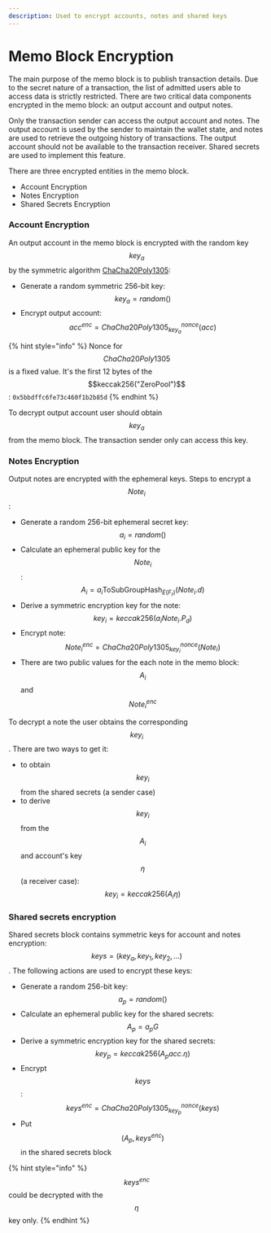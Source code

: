 ```yaml
---
description: Used to encrypt accounts, notes and shared keys
---
```


# Memo Block Encryption

The main purpose of the memo block is to publish transaction details. Due to the secret nature of a transaction, the list of admitted users able to access data is strictly restricted. There are two critical data components encrypted in the memo block: an output account and output notes.

Only the transaction sender can access the output account and notes. The output account is used by the sender to maintain the wallet state, and notes are used to retrieve the outgoing history of transactions. The output account should not be available to the transaction receiver. Shared secrets are used to implement this feature.

There are three encrypted entities in the memo block.

* Account Encryption
* Notes Encryption
* Shared Secrets Encryption

### Account Encryption

An output account in the memo block is encrypted with the random key $$key_a$$ by the symmetric algorithm [ChaCha20Poly1305](https://tools.ietf.org/html/rfc8439):

* Generate a random symmetric 256-bit key: $$key_a = random()$$
* Encrypt output account: $$acc^{enc} = ChaCha20Poly1305_{key_a}^{nonce}(acc)$$

{% hint style="info" %}
Nonce for $$ChaCha20Poly1305$$ is a fixed value. It's the first 12 bytes of the $$keccak256("ZeroPool")$$: `0x5bbdffc6fe73c460f1b2b85d`
{% endhint %}

To decrypt output account user should obtain $$key_a$$ from the memo block. The transaction sender only can access this key.

### Notes Encryption

Output notes are encrypted with the ephemeral keys. Steps to encrypt a $$Note_i$$:

* Generate a random 256-bit ephemeral secret key: $$a_i = random()$$
* Calculate an ephemeral public key for the $$Note_i$$: $$A_i = a_i \text{ToSubGroupHash}_{E(F_r)}(Note_i.d)$$
* Derive a symmetric encryption key for the note: $$key_i = keccak256(a_i Note_i.P_d)$$
* Encrypt note: $$Note_i^{enc} = ChaCha20Poly1305_{key_i}^{nonce}(Note_i)$$
* There are two public values for the each note in the memo block: $$A_i$$ and $$Note_i^{enc}$$

To decrypt a note the user obtains the corresponding $$key_i$$. There are two ways to get it:

* to obtain $$key_i$$ from the shared secrets (a sender case)
* to derive $$key_i$$ from the $$A_i$$ and account's key $$\eta$$ (a receiver case): $$key_i = keccak256(A_i \eta)$$

### Shared secrets encryption

Shared secrets block contains symmetric keys for account and notes encryption: $$keys = (key_a, key_1, key_2, ...)$$. The following actions are used to encrypt these keys:

* Generate a random 256-bit key: $$a_p = random()$$
* Calculate an ephemeral public key for the shared secrets: $$A_p = a_p G$$
* Derive a symmetric encryption key for the shared secrets: $$key_p = keccak256(A_p acc.\eta)$$
* Encrypt $$keys$$: $$keys^{enc} = ChaCha20Poly1305_{key_p}^{nonce}(keys)$$
* Put $$(A_p, keys^{enc})$$ in the shared secrets block

{% hint style="info" %}
$$keys^{enc}$$ could be decrypted with the $$\eta$$ key only.
{% endhint %}
